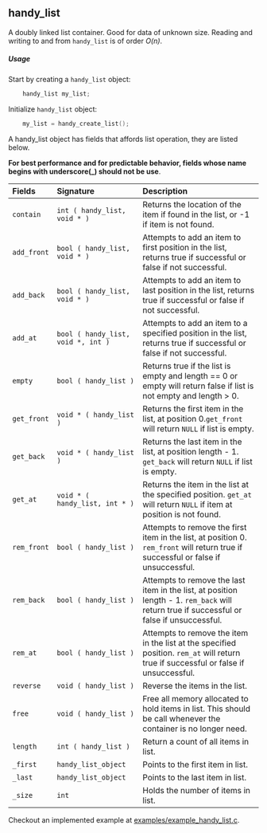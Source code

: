 ## handy_list

A doubly linked list container. Good for data of 
unknown size. Reading and writing to and from `handy_list` is of order *O(n)*.

##### Usage

Start by creating a `handy_list` object:

```c
    handy_list my_list;
```

Initialize `handy_list` object:

```c
    my_list = handy_create_list();
```

A handy_list object has fields that affords list operation, they are listed below.

**For best performance and for predictable behavior, fields whose name
begins with underscore(_) should not be use**.

| Fields            | Signature                             | Description                          |
|:------------------|:--------------------------------------|:------------------------------------|
| `contain`         | `int ( handy_list, void * )`        | Returns the location of the item if found in the list, or -1 if item is not found.|
| `add_front`       | `bool ( handy_list, void * )`       | Attempts to add an item to first position in the list, returns true if successful or false if not successful.|
| `add_back`        | `bool ( handy_list, void * )`       | Attempts to add an item to last position in the list, returns true if successful or false if not successful.
| `add_at`          | `bool ( handy_list, void *, int )`  | Attempts to add an item to a specified position in the list, returns true if successful or false if not successful.
| `empty`           | `bool ( handy_list )`               | Returns true if the list is empty and length == 0 or empty will return false if list is not empty and length > 0.
| `get_front`       | `void * ( handy_list )`             | Returns the first item in the list, at position 0.`get_front` will return `NULL` if list is empty.
| `get_back`        | `void * ( handy_list )`             | Returns the last item in the list, at position length - 1. `get_back` will return `NULL` if list is empty.
| `get_at`          | `void * ( handy_list, int * )`      | Returns the item in the list at the specified position. `get_at` will return `NULL` if item at position is not found.
| `rem_front`       | `bool ( handy_list )`               | Attempts to remove the first item in the list, at position 0. `rem_front` will return true if successful or false if unsuccessful.
| `rem_back`        | `bool ( handy_list )`               | Attempts to remove the last item in the list, at position length - 1. `rem_back` will return true if successful or false if unsuccessful.
| `rem_at`          | `bool ( handy_list )`               | Attempts to remove the item in the list at the specified position. `rem_at` will return true if successful or false if unsuccessful.
| `reverse`         | `void ( handy_list )`               | Reverse the items in the list.
| `free`            | `void ( handy_list )`               | Free all memory allocated to hold items in list. This should be call whenever the container is no longer need.
| `length`          | `int ( handy_list )`                | Return a count of all items in list.
| `_first`          | `handy_list_object`                 | Points to the first item in list.
| `_last`           | `handy_list_object`                 | Points to the last item in list.
| `_size`           | `int`                               | Holds the number of items in list.


Checkout an implemented example at [examples/example_handy_list.c](../examples/example_handy_list.c).
